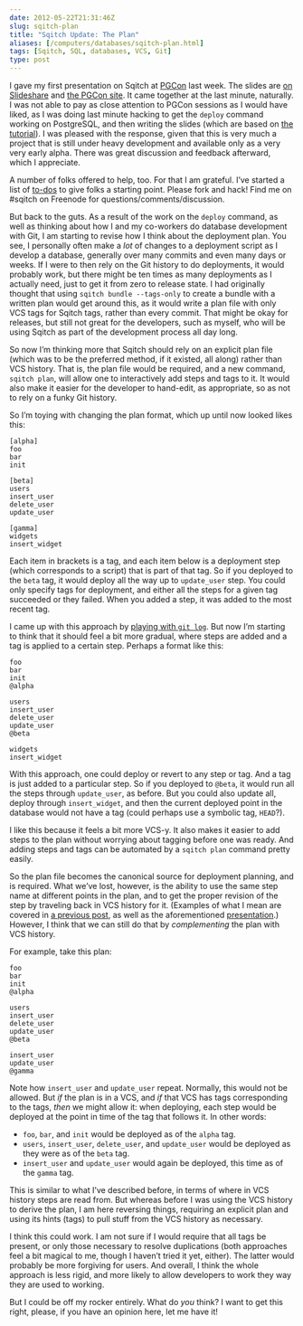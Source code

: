 ```yaml
--- 
date: 2012-05-22T21:31:46Z
slug: sqitch-plan
title: "Sqitch Update: The Plan"
aliases: [/computers/databases/sqitch-plan.html]
tags: [Sqitch, SQL, databases, VCS, Git]
type: post
---
```


I gave my first presentation on Sqitch at [PGCon] last week. The slides are [on
Slideshare] and [the PGCon site]. It came together at the last minute,
naturally. I was not able to pay as close attention to PGCon sessions as I would
have liked, as I was doing last minute hacking to get the `deploy` command
working on PostgreSQL, and then writing the slides (which are based on [the
tutorial]). I was pleased with the response, given that this is very much a
project that is still under heavy development and available only as a very very
early alpha. There was great discussion and feedback afterward, which I
appreciate.

A number of folks offered to help, too. For that I am grateful. I’ve started a
list of [to-dos] to give folks a starting point. Please fork and hack! Find me
on \#sqitch on Freenode for questions/comments/discussion.

But back to the guts. As a result of the work on the `deploy` command, as well
as thinking about how I and my co-workers do database development with Git, I am
starting to revise how I think about the deployment plan. You see, I personally
often make a *lot* of changes to a deployment script as I develop a database,
generally over many commits and even many days or weeks. If I were to then rely
on the Git history to do deployments, it would probably work, but there might be
ten times as many deployments as I actually need, just to get it from zero to
release state. I had originally thought that using `sqitch bundle --tags-only`
to create a bundle with a written plan would get around this, as it would write
a plan file with only VCS tags for Sqitch tags, rather than every commit. That
might be okay for releases, but still not great for the developers, such as
myself, who will be using Sqitch as part of the development process all day
long.

So now I’m thinking more that Sqitch should rely on an explicit plan file (which
was to be the preferred method, if it existed, all along) rather than VCS
history. That is, the plan file would be required, and a new command,
`sqitch plan`, will allow one to interactively add steps and tags to it. It
would also make it easier for the developer to hand-edit, as appropriate, so as
not to rely on a funky Git history.

So I’m toying with changing the plan format, which up until now looked likes
this:

    [alpha]
    foo
    bar
    init

    [beta]
    users
    insert_user
    delete_user
    update_user

    [gamma]
    widgets
    insert_widget

Each item in brackets is a tag, and each item below is a deployment step (which
corresponds to a script) that is part of that tag. So if you deployed to the
`beta` tag, it would deploy all the way up to `update_user` step. You could only
specify tags for deployment, and either all the steps for a given tag succeeded
or they failed. When you added a step, it was added to the most recent tag.

I came up with this approach by [playing with `git log`]. But now I’m starting
to think that it should feel a bit more gradual, where steps are added and a tag
is applied to a certain step. Perhaps a format like this:

    foo
    bar
    init
    @alpha

    users
    insert_user
    delete_user
    update_user
    @beta

    widgets
    insert_widget

With this approach, one could deploy or revert to any step or tag. And a tag is
just added to a particular step. So if you deployed to `@beta`, it would run all
the steps through `update_user`, as before. But you could also update all,
deploy through `insert_widget`, and then the current deployed point in the
database would not have a tag (could perhaps use a symbolic tag, `HEAD`?).

I like this because it feels a bit more VCS-y. It also makes it easier to add
steps to the plan without worrying about tagging before one was ready. And
adding steps and tags can be automated by a `sqitch plan` command pretty easily.

So the plan file becomes the canonical source for deployment planning, and is
required. What we’ve lost, however, is the ability to use the same step name at
different points in the plan, and to get the proper revision of the step by
traveling back in VCS history for it. (Examples of what I mean are covered in [a
previous post], as well as the aforementioned [presentation][the PGCon site].)
However, I think that we can still do that by *complementing* the plan with VCS
history.

For example, take this plan:

    foo
    bar
    init
    @alpha

    users
    insert_user
    delete_user
    update_user
    @beta

    insert_user
    update_user
    @gamma

Note how `insert_user` and `update_user` repeat. Normally, this would not be
allowed. But *if* the plan is in a VCS, and *if* that VCS has tags corresponding
to the tags, *then* we might allow it: when deploying, each step would be
deployed at the point in time of the tag that follows it. In other words:

-   `foo`, `bar`, and `init` would be deployed as of the `alpha` tag.
-   `users`, `insert_user`, `delete_user`, and `update_user` would be deployed
    as they were as of the `beta` tag.
-   `insert_user` and `update_user` would again be deployed, this time as of the
    `gamma` tag.

This is similar to what I’ve described before, in terms of where in VCS history
steps are read from. But whereas before I was using the VCS history to derive
the plan, I am here reversing things, requiring an explicit plan and using its
hints (tags) to pull stuff from the VCS history as necessary.

I think this could work. I am not sure if I would require that all tags be
present, or only those necessary to resolve duplications (both approaches feel a
bit magical to me, though I haven’t tried it yet, either). The latter would
probably be more forgiving for users. And overall, I think the whole approach is
less rigid, and more likely to allow developers to work they way they are used
to working.

But I could be off my rocker entirely. What do *you* think? I want to get this
right, please, if you have an opinion here, let me have it!

  [PGCon]: http://pgcon.org/
  [on Slideshare]: https://www.slideshare.net/justatheory/sqitch-pgconsimple-sql-change-management-with-sqitch
  [the PGCon site]: https://www.pgcon.org/2012/schedule/events/479.en.html
  [the tutorial]: http://search.cpan.org/dist/App-Sqitch/lib/sqitchtutorial.pod
  [to-dos]: https://github.com/theory/sqitch/issues?labels=todo&page=1&state=open
  [playing with `git log`]: /computers/databases/vcs-sql-change-management.html
  [a previous post]: /computers/databases/sql-change-management-sans-redundancy.html
